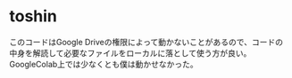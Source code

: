 # toshin

このコードはGoogle Driveの権限によって動かないことがあるので、コードの中身を解読して必要なファイルをローカルに落として使う方が良い。
GoogleColab上では少なくとも僕は動かせなかった。
